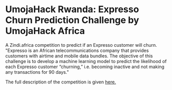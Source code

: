 # UmojaHack Rwanda: Expresso Churn Prediction Challenge by UmojaHack Africa
A Zindi.africa competition to predict if an Expresso customer will churn.
"Expresso is an African telecommunications company that provides customers with airtime and mobile data bundles. 
The objective of this challenge is to develop a machine learning model to predict the likelihood of each Expresso customer “churning,” 
i.e. becoming inactive and not making any transactions for 90 days."

The full description of the competition is given [here.](https://zindi.africa/hackathons/umojahack-rwanda-expresso-churn-prediction-challenge)


